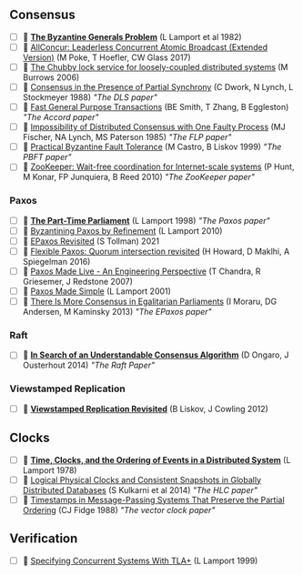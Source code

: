 
## Consensus

- [ ] 📄 [**The Byzantine Generals Problem**](https://www.microsoft.com/en-us/research/uploads/prod/2016/12/The-Byzantine-Generals-Problem.pdf) (L Lamport et al 1982)
- [ ] 📄 [AllConcur: Leaderless Concurrent Atomic Broadcast (Extended Version)](https://arxiv.org/pdf/1608.05866.pdf) (M Poke, T Hoefler, CW Glass 2017)
- [ ] 📄 [The Chubby lock service for loosely-coupled distributed systems](https://static.googleusercontent.com/media/research.google.com/en//archive/chubby-osdi06.pdf) (M Burrows 2006)
- [ ] 📄 [Consensus in the Presence of Partial Synchrony](https://groups.csail.mit.edu/tds/papers/Lynch/jacm88.pdf) (C Dwork, N Lynch, L Stockmeyer 1988) _"The DLS paper"_
- [ ] 📄 [Fast General Purpose Transactions](https://cwiki.apache.org/confluence/download/attachments/188744725/Accord.pdf) (BE Smith, T Zhang, B Eggleston) _"The Accord paper"_
- [ ] 📄 [Impossibility of Distributed Consensus with One Faulty Process](http://macs.citadel.edu/rudolphg/csci604/ImpossibilityofConsensus.pdf) (MJ Fischer, NA Lynch, MS Paterson 1985) _"The FLP paper"_
- [ ] 📄 [Practical Byzantine Fault Tolerance](http://pmg.csail.mit.edu/papers/osdi99.pdf) (M Castro, B Liskov 1999) _"The PBFT paper"_
- [ ] 📄 [ZooKeeper: Wait-free coordination for Internet-scale systems](http://static.usenix.org/event/usenix10/tech/full_papers/Hunt.pdf) (P Hunt, M Konar, FP Junquiera, B Reed 2010) _"The ZooKeeper paper"_

### Paxos

- [ ] 📄 [**The Part-Time Parliament**](https://lamport.azurewebsites.net/pubs/lamport-paxos.pdf) (L Lamport 1998) _"The Paxos paper"_
- [ ] 📄 [Byzantining Paxos by Refinement](https://lamport.azurewebsites.net/tla/byzsimple.pdf) (L Lamport 2010)
- [ ] 📄 [EPaxos Revisited](https://www.usenix.org/system/files/nsdi21-tollman.pdf) (S Tollman) 2021
- [ ] 📄 [Flexible Paxos: Quorum intersection revisited](https://arxiv.org/pdf/1608.06696.pdf) (H Howard, D Maklhi, A Spiegelman 2016)
- [ ] 📄 [Paxos Made Live - An Engineering Perspective](https://www.cs.utexas.edu/users/lorenzo/corsi/cs380d/papers/paper2-1.pdf) (T Chandra, R Griesemer, J Redstone 2007)
- [ ] 📄 [Paxos Made Simple](https://www.microsoft.com/en-us/research/uploads/prod/2016/12/paxos-simple-Copy.pdf) (L Lamport 2001)
- [ ] 📄 [There Is More Consensus in Egalitarian Parliaments](https://www.cs.cmu.edu/~dga/papers/epaxos-sosp2013.pdf) (I Moraru, DG Andersen, M Kaminsky 2013) _"The EPaxos paper"_

### Raft

- [ ] 📄 [**In Search of an Understandable Consensus Algorithm**](https://raft.github.io/raft.pdf) (D Ongaro, J Ousterhout 2014) _"The Raft Paper"_

### Viewstamped Replication

- [ ] 📄 [**Viewstamped Replication Revisited**](http://pmg.csail.mit.edu/papers/vr-revisited.pdf) (B Liskov, J Cowling 2012)

## Clocks

- [ ] 📄 [**Time, Clocks, and the Ordering of Events in a Distributed System**](https://www.microsoft.com/en-us/research/uploads/prod/2016/12/Time-Clocks-and-the-Ordering-of-Events-in-a-Distributed-System.pdf) (L Lamport 1978)
- [ ] 📄 [Logical Physical Clocks and Consistent Snapshots in Globally Distributed Databases](https://cse.buffalo.edu/tech-reports/2014-04.pdf) (S Kulkarni et al 2014) _"The HLC paper"_
- [ ] 📄 [Timestamps in Message-Passing Systems That Preserve the Partial Ordering](http://fileadmin.cs.lth.se/cs/Personal/Amr_Ergawy/dist-algos-papers/4.pdf) (CJ Fidge 1988) _"The vector clock paper"_

## Verification

- [ ] 📄 [Specifying Concurrent Systems With TLA+](https://www.microsoft.com/en-us/research/uploads/prod/2016/12/Specifying-Concurrent-Systems-with-TLA.pdf) (L Lamport 1999)

